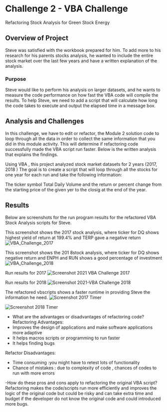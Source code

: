 # Challenge 2 - VBA Challenge
Refactoring Stock Analysis for Green Stock Energy
## Overview of Project
Steve was satisfied with the workbook prepared for him. To add more to his research for his parents stocks analysis, he wanted to include the entire stock market over the last few years and have a written explanation of the analysis.
### Purpose
 Steve would like  to perform his analysis on larger datasets, and he wants to measure the code performance on how fast the  VBA code will compile the results. To help Steve, we need to add a script that will calculate how long the code takes to execute and output the elapsed time in a message box.

## Analysis and Challenges
In this challenge, we have to edit  or refactor, the Module 2 solution code to loop through all the data in order to collect the same information that you did in this module activity.  This will determine if  refactoring  code successfully made the VBA script run faster. Below is the written analysis that explains the findings. 
 
 Using VBA , this project analyzed stock market datasets  for 2 years (2017, 2018 ) The goal is to create a script that will loop through all the stocks for one year for each run and take the following information:

The ticker symbol
Total Daily Volume  and the 
return or percent change from the starting price  of the given yer to the closig at the end of the year.


## Results



Below are screenshots for the run program results for the refactored VBA Stock Analysis scripts for Steve. 

This screenshot shows the 2017 stock analysis, where ticker for DQ shows highest yield of return at 199.4% and TERP gave a negative return 
![VBA_Challenge_2017](https://user-images.githubusercontent.com/92903447/140622431-33cd940b-d184-4a75-9e6e-7189e587b929.png)

This screenshot shows the 201 8stock analysis, where ticker for DQ shows negative return and ENPH and RUN shows a good percentage of investment 
![VBA_Challenge_2018](https://user-images.githubusercontent.com/92903447/140622434-610f7259-fe03-4cb8-8676-dd2e9d1eb4c6.png)

Run results for 2017
![Screenshot 2021 VBA Challenge 2017](https://user-images.githubusercontent.com/92903447/140622445-9d178a71-f2b1-4174-937d-a874cc53df28.png)

Run results for 2018
![Screenshot 2021-VBA Challenge 2018](https://user-images.githubusercontent.com/92903447/140622450-96a68751-d0a9-4242-b91b-f9368af90abe.png)

The refactored vbscripts shows a faster runtime in providing Steve the information he need.
![Screenshot 2017 Timer](https://user-images.githubusercontent.com/92903447/140622455-f60c01fc-44cc-4bf1-ae9c-37f2684a8d15.png)

![Screenshot 2018 Timer](https://user-images.githubusercontent.com/92903447/140622459-2dd511d5-5416-4d03-8fa0-5338e12a37a5.png)

- What are the advantages or disadvantages of refactoring code?
Refactoring Advantages:
 - Improves the design  of applications and make software applications more adaptive
 - It helps macros scripts or programming to run faster
 - It helps finding bugs

 Refactor Disadvantages:
 - Time consuming :you might have to retest lots of functionality
 - Chance of mistakes : due to complexity of code , chances of codes to run with more errors

-How do these pros and cons apply to refactoring the original VBA script?
Refactoring makes the code/scripts run more efficiently and improves the logic of the original code but could be risky and can take extra time and budget if the developer do not know the original code and could introduced more bugs.
